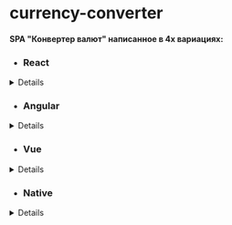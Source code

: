 # currency-converter

#### SPA "Конвертер валют" написанное в 4х вариациях:

- ### React

<details>
 Исходный код в ветке [react:](https://github.com/loki87by/currency-converter/tree/react) 
 Деплой [тут:](https://loki87by.github.io/currency-converter/) 
</details>

- ### Angular

<details>
 Исходный код в ветке [angular:](https://github.com/loki87by/currency-converter/tree/angular) 
 Деплой [тут:](currency-converter-ang.netlify.app/) 
</details>

- ### Vue

<details>
 Исходный код в ветке [vue:](https://github.com/loki87by/currency-converter/tree/vue) 
 Деплой [тут:](currency-converter-vue.netlify.app/) 
</details>

- ### Native
<details>
 Исходный код в ветке [vanilla:](https://github.com/loki87by/currency-converter/tree/vanilla) 
 Деплой [тут:](currency-converter-vanilla.netlify.app/) 
</details>
